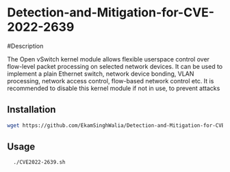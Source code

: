 # Detection-and-Mitigation-for-CVE-2022-2639

#Description

The Open vSwitch kernel module allows flexible userspace control over flow-level packet processing on selected network devices. It can be used to implement a plain Ethernet switch, network device bonding, VLAN processing, network access control, flow-based network control etc. It is recommended to disable this kernel module if not in use, to prevent attacks

## Installation

```bash
wget https://github.com/EkamSinghWalia/Detection-and-Mitigation-for-CVE-2022-2639.git
```
    
## Usage

```bash
  ./CVE2022-2639.sh 
```
